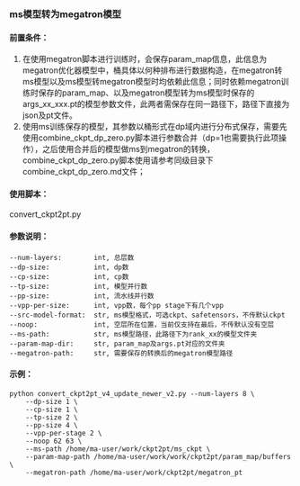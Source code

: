 ### ms模型转为megatron模型

#### 前置条件：

1. 在使用megatron脚本进行训练时，会保存param_map信息，此信息为megatron优化器模型中，桶具体以何种排布进行数据构造，在megatron转ms模型以及ms模型转megatron模型时均依赖此信息；同时依赖megatron训练时保存的param_map、以及megatron模型转为ms模型时保存的args_xx_xxx.pt的模型参数文件，此两者需保存在同一路径下，路径下直接为json及pt文件。
2. 使用ms训练保存的模型，其参数以桶形式在dp域内进行分布式保存，需要先使用combine_ckpt_dp_zero.py脚本进行参数合并（dp=1也需要执行此项操作），之后使用合并后的模型做ms到megatron的转换，combine_ckpt_dp_zero.py脚本使用请参考同级目录下combine_ckpt_dp_zero.md文件；

#### 使用脚本：

convert_ckpt2pt.py

#### 参数说明：

```text
--num-layers:        int, 总层数
--dp-size:           int, dp数
--cp-size:           int, cp数
--tp-size:           int, 模型并行数
--pp-size:           int, 流水线并行数
--vpp-per-size:      int, vpp数，每个pp stage下有几个vpp
--src-model-format:  str, ms模型格式，可选ckpt、safetensors，不传默认ckpt
--noop:              int, 空层所在位置，当前仅支持在最后，不传默认没有空层
--ms-path:           str, ms模型路径，此路径下为rank_xx的模型文件夹
--param-map-dir:     str, param_map及args.pt对应的文件夹
--megatron-path:     str, 需要保存的转换后的megatron模型路径
```

#### 示例：

```shell
python convert_ckpt2pt_v4_update_newer_v2.py --num-layers 8 \
    --dp-size 1 \
    --cp-size 1 \
    --tp-size 2 \
    --pp-size 4 \
    --vpp-per-stage 2 \
    --noop 62 63 \
    --ms-path /home/ma-user/work/ckpt2pt/ms_ckpt \
    --param-map-path /home/ma-user/work/work/ckpt2pt/param_map/buffers \
    --megatron-path /home/ma-user/work/ckpt2pt/megatron_pt
```
